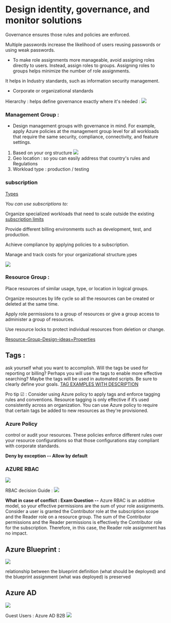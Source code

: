 # Design identity, governance, and monitor solutions

Governance ensures those rules and policies are enforced.

Multiple passwords increase the likelihood of users reusing passwords or using weak passwords.

- To make role assignments more manageable, avoid assigning roles directly to users. Instead, assign roles to groups. Assigning roles to groups helps minimize the number of role assignments.

It helps in Industry standards, such as information security management.
- Corporate or organizational standards

Hierarchy : helps define governance exactly where it's néeded : 
![](https://docs.microsoft.com/en-us/learn/wwl-azure/design-governance/media/governance-strategies.png)

### Management Group : 
- Design management groups with governance in mind. For example, apply Azure policies at the management group level for all workloads that require the same security, compliance, connectivity, and feature settings.

1. Based on your org structure 
![](https://docs.microsoft.com/en-us/learn/wwl-azure/design-governance/media/management-groups.png)
2. Geo location : so you can easily address that country's rules and Regulations
3. Workload type : production / testing 

### subscription 
[Types](https://azure.microsoft.com/en-us/support/legal/offer-details/)

*You can use subscriptions to:*

Organize specialized workloads that need to scale outside the existing [subscription limits](https://docs.microsoft.com/en-us/azure/azure-resource-manager/management/azure-subscription-service-limits)

Provide different billing environments such as development, test, and production.

Achieve compliance by applying policies to a subscription.

Manage and track costs for your organizational structure.ypes

![](https://docs.microsoft.com/en-us/learn/wwl-azure/design-governance/media/subscriptions-example.png)

### Resource Group : 
Place resources of similar usage, type, or location in logical groups.

Organize resources by life cycle so all the resources can be created or deleted at the same time.

Apply role permissions to a group of resources or give a group access to administer a group of resources.

Use resource locks to protect individual resources from deletion or change.

[Resource-Group-Design-ideas+Properties](https://docs.microsoft.com/en-us/learn/modules/design-governance/5-design-for-resource-groups)

## Tags : 
ask yourself what you want to accomplish. Will the tags be used for reporting or billing? Perhaps you will use the tags to enable more effective searching? Maybe the tags will be used in automated scripts. Be sure to clearly define your goals.
[TAG EXAMPLES WITH DESCRIPTION](https://docs.microsoft.com/en-us/learn/modules/design-governance/6-design-for-resource-tags)

Pro tip ☑ : Consider using Azure policy to apply tags and enforce tagging rules and conventions. Resource tagging is only effective if it’s used consistently across an organization. You can use Azure policy to require that certain tags be added to new resources as they're provisioned.

### Azure Policy
control or audit your resources. These policies enforce different rules over your resource configurations so that those configurations stay compliant with corporate standards.

**Deny by exception -- Allow by default**

### AZURE RBAC 
![](https://docs.microsoft.com/en-us/learn/wwl-azure/design-governance/media/role-definition-assignment-scope.png)

RBAC decision Guide : 
![](https://docs.microsoft.com/en-us/learn/wwl-azure/design-governance/media/scope-role-matrix.png)

**What in case of conflict : Exam Question --**
Azure RBAC is an additive model, so your effective permissions are the sum of your role assignments. Consider a user is granted the Contributor role at the subscription scope and the Reader role on a resource group. The sum of the Contributor permissions and the Reader permissions is effectively the Contributor role for the subscription. Therefore, in this case, the Reader role assignment has no impact.

## Azure Blueprint :
![](https://docs.microsoft.com/en-us/learn/wwl-azure/design-governance/media/azure-blueprints.png)

relationship between the blueprint definition (what should be deployed) and the blueprint assignment (what was deployed) is preserved

## Azure AD
![](https://docs.microsoft.com/en-us/learn/wwl-azure/design-authentication-authorization-solutions/media/external-identities.png)

Guest Users : Azure AD B2B 
![](https://docs.microsoft.com/en-us/learn/wwl-azure/design-authentication-authorization-solutions/media/business-to-business-guest-users.png)

